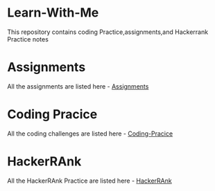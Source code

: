 # Learn-With-Me
This repository contains coding Practice,assignments,and Hackerrank Practice notes 

#  Assignments
All the assignments are listed here - [Assignments](Assignments)

#  Coding Pracice
All the coding challenges are listed here - [Coding-Pracice](Coding-Pracice)

#  HackerRAnk
All the HackerRAnk Practice are listed here - [HackerRAnk](HackerRAnk)